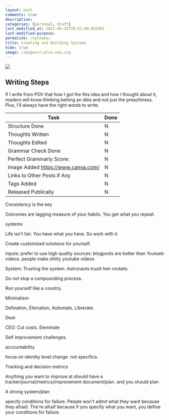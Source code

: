 ```yaml
---
layout: post
comments: true
description:
categories: [personal, draft]
last_modified_at: 2021-09-23T20:52:08.052481
last-modified-purpose:
permalink: /systems/
title: Creating and Building Systems
hide: true
image: /images/n-plus-one.svg
---
```

![](/images/switch-jobs.jpg)

## Writing Steps

If I write from POV that how I got the this idea and how I thought about it, readers will know thinking behing an idea and not just the preachiness. Plus, I'll always have the right words to write.

| Task                        | Done |
|-----------------------------|------|
| Structure Done              | N    |
| Thoughts Written            | N    |
| Thoughts Edited             | N    |
| Grammar Check Done          | N    |
| Perfect Grammarly Score:    | N    |
| Image Added  https://www.canva.com/                | N    |
| Links to Other Posts if Any | N    |
| Tags Added                  | N    |
| Released Publically         | N    |

Consistency is the key

Outcomes are lagging measure of your habits. You get what you repeat. 

systems

Life isn't fair. You have what you have. So work with it.

Create customized solutions for yourself.

inputs: prefer to use high quality sources: blogposts are better than Youtueb videos. people make shitty youtube videos


System:
Trusting the system. Astronauts trustt heir rockets. 



Do not stop a compounding process.

Run yourself like a country.


Minimalism

Defination, Eleination, Automate, Librerate.

Deal:

CEO: Cut costs. Eleminate

Self improvement challenges.

accountability

focus on identity level change. not specifics.

Tracking and decision metrics

Anything you want to improve at should have a tracker/journal/metrics/improvement document/plan. and you should plan

A strong system/plan

specify conditions for failure. People won't admit what they want because they afraid. The're afraif because if you specify what you want, you define your conditions for failure.

